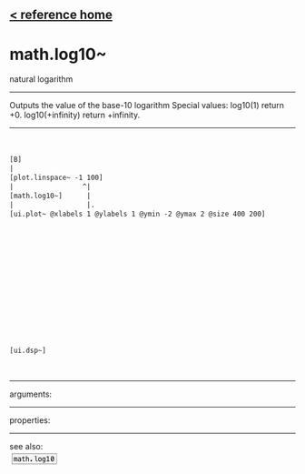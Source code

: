 [< reference home](index.html)
---

# math.log10~


natural logarithm

---

Outputs the value of the base-10 logarithm
Special values:
log10(1) return +0.
log10(+infinity) return +infinity.
<br>


---


```


[B]
|
[plot.linspace~ -1 100]
|                 ^|
[math.log10~]      |
|                  |.
[ui.plot~ @xlabels 1 @ylabels 1 @ymin -2 @ymax 2 @size 400 200]














[ui.dsp~]

            
```

---
arguments:


---
properties:


---
see also:<br>
[![math.log10](img/object_math.log10.png)](math.log10.html)
